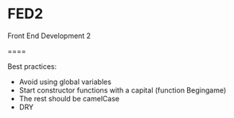 FED2
====

Front End Development 2

====

Best practices:
- Avoid using global variables
- Start constructor functions with a capital (function Begingame)
- The rest should be camelCase
- DRY

